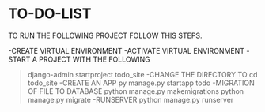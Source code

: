 # TO-DO-LIST
TO RUN THE FOLLOWING PROJECT FOLLOW THIS STEPS.

-CREATE VIRTUAL ENVIRONMENT
-ACTIVATE VIRTUAL ENVIRONMENT
-START A PROJECT WITH THE FOLLOWING
>django-admin startproject todo_site
-CHANGE THE DIRECTORY TO 
>cd todo_site
-CREATE AN APP
>py manage.py startapp todo
-MIGRATION OF FILE TO DATABASE
python manage.py makemigrations
python manage.py migrate
-RUNSERVER
python manage.py runserver
